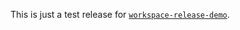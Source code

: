 This is just a test release for [`workspace-release-demo`](https://github.com/donaldpipowitch/workspace-release-demo).
